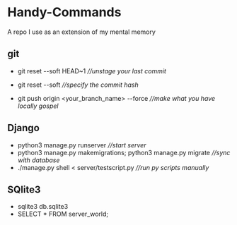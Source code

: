 # Handy-Commands
A repo I use as an extension of my mental memory

## git
* git reset --soft HEAD~1 _//unstage your last commit_
* git reset --soft <commit> _//specify the commit hash_
  
* git push origin <your_branch_name> --force _//make what you have locally gospel_

## Django
* python3 manage.py runserver _//start server_
* python3 manage.py makemigrations; python3 manage.py migrate _//sync with database_
* ./manage.py shell < server/testscript.py _//run py scripts manually_
                                          
## SQlite3
* sqlite3  db.sqlite3
* SELECT * FROM server_world;
